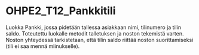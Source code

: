 ﻿# OHPE2_T12_Pankkitili
Luokka Pankki, jossa pidetään tallessa asiakkaan nimi, tilinumero ja tilin saldo. 
Toteutettu luokalle metodit talletuksen ja noston tekemistä varten. 
Noston yhteydessä tarkistetaan, että tilin saldo riittää noston suorittamiseksi (tili ei saa mennä miinukselle). 
